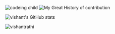 ![codeing child](https://github.com/user-attachments/assets/6ea4dc32-2635-496a-9180-29f0a13e2e5f)
![My Great History of contribution](https://github.com/user-attachments/assets/42dbe04e-1787-40ef-89ca-b057b32bb95a)

![vishant's GitHub stats](https://github-readme-stats.vercel.app/api?username=vishantrathi&show=reviews,discussions_started,discussions_answered,prs_merged,prs_merged_percentage)
<p><img align="center" src="https://github-readme-streak-stats.herokuapp.com/?user=vishantrathi&" alt="vishantrathi" /></p>

